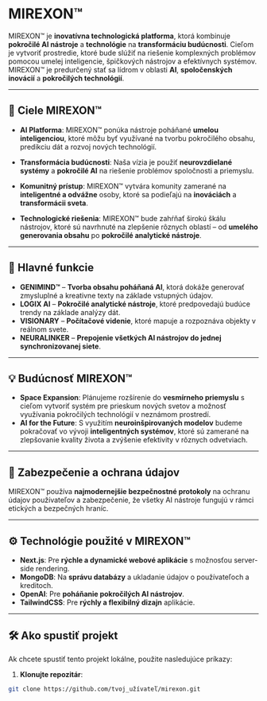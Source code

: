 # MIREXON™

MIREXON™ je **inovatívna technologická platforma**, ktorá kombinuje **pokročilé AI nástroje** a **technológie** na **transformáciu budúcnosti**. Cieľom je vytvoriť prostredie, ktoré bude slúžiť na riešenie komplexných problémov pomocou umelej inteligencie, špičkových nástrojov a efektívnych systémov. MIREXON™ je predurčený stať sa lídrom v oblasti **AI**, **spoločenských inovácií** a **pokročilých technológií**.

---

## 🚀 **Ciele MIREXON™**

- **AI Platforma**: MIREXON™ ponúka nástroje poháňané **umelou inteligenciou**, ktoré môžu byť využívané na tvorbu pokročilého obsahu, predikciu dát a rozvoj nových technológií.
  
- **Transformácia budúcnosti**: Naša vízia je použiť **neurovzdielané systémy** a **pokročilé AI** na riešenie problémov spoločnosti a priemyslu.

- **Komunitný prístup**: MIREXON™ vytvára komunity zamerané na **inteligentné a odvážne** osoby, ktoré sa podieľajú na **inováciách** a **transformácii sveta**.

- **Technologické riešenia**: MIREXON™ bude zahŕňať širokú škálu nástrojov, ktoré sú navrhnuté na zlepšenie rôznych oblastí – od **umelého generovania obsahu** po **pokročilé analytické nástroje**.

---

## 🧠 **Hlavné funkcie**

- **GENIMIND™** – **Tvorba obsahu poháňaná AI**, ktorá dokáže generovať zmysluplné a kreativne texty na základe vstupných údajov.
- **LOGIX AI** – **Pokročilé analytické nástroje**, ktoré predpovedajú budúce trendy na základe analýzy dát.
- **VISIONARY** – **Počítačové videnie**, ktoré mapuje a rozpoznáva objekty v reálnom svete.
- **NEURALINKER** – **Prepojenie všetkých AI nástrojov do jednej synchronizovanej siete**.

---

## 💡 **Budúcnosť MIREXON™**

- **Space Expansion**: Plánujeme rozšírenie do **vesmírneho priemyslu** s cieľom vytvoriť systém pre prieskum nových svetov a možnosť využívania pokročilých technológií v neznámom prostredí.
- **AI for the Future**: S využitím **neuroinšpirovaných modelov** budeme pokračovať vo vývoji **inteligentných systémov**, ktoré sú zamerané na zlepšovanie kvality života a zvýšenie efektivity v rôznych odvetviach.

---

## 🔐 **Zabezpečenie a ochrana údajov**

MIREXON™ používa **najmodernejšie bezpečnostné protokoly** na ochranu údajov používateľov a zabezpečenie, že všetky AI nástroje fungujú v rámci etických a bezpečných hraníc.

---

## ⚙️ **Technológie použité v MIREXON™**

- **Next.js**: Pre **rýchle a dynamické webové aplikácie** s možnosťou server-side rendering.
- **MongoDB**: Na **správu databázy** a ukladanie údajov o používateľoch a kreditoch.
- **OpenAI**: Pre **poháňanie pokročilých AI nástrojov**.
- **TailwindCSS**: Pre **rýchly a flexibilný dizajn** aplikácie.

---

## 🛠️ **Ako spustiť projekt**

Ak chcete spustiť tento projekt lokálne, použite nasledujúce príkazy:

1. **Klonujte repozitár**:

```bash
git clone https://github.com/tvoj_užívateľ/mirexon.git
